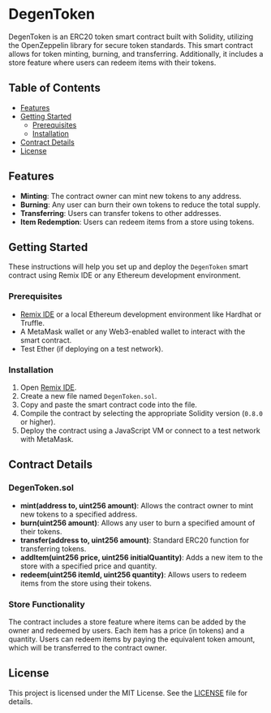 # DegenToken

DegenToken is an ERC20 token smart contract built with Solidity, utilizing the OpenZeppelin library for secure token standards. This smart contract allows for token minting, burning, and transferring. Additionally, it includes a store feature where users can redeem items with their tokens.

## Table of Contents

- [Features](#features)
- [Getting Started](#getting-started)
  - [Prerequisites](#prerequisites)
  - [Installation](#installation)
- [Contract Details](#contract-details)
- [License](#license)

## Features

- **Minting**: The contract owner can mint new tokens to any address.
- **Burning**: Any user can burn their own tokens to reduce the total supply.
- **Transferring**: Users can transfer tokens to other addresses.
- **Item Redemption**: Users can redeem items from a store using tokens.

## Getting Started

These instructions will help you set up and deploy the `DegenToken` smart contract using Remix IDE or any Ethereum development environment.

### Prerequisites

- [Remix IDE](https://remix.ethereum.org/) or a local Ethereum development environment like Hardhat or Truffle.
- A MetaMask wallet or any Web3-enabled wallet to interact with the smart contract.
- Test Ether (if deploying on a test network).

### Installation

1. Open [Remix IDE](https://remix.ethereum.org/).
2. Create a new file named `DegenToken.sol`.
3. Copy and paste the smart contract code into the file.
4. Compile the contract by selecting the appropriate Solidity version (`0.8.0` or higher).
5. Deploy the contract using a JavaScript VM or connect to a test network with MetaMask.

## Contract Details

### DegenToken.sol

- **mint(address to, uint256 amount)**: Allows the contract owner to mint new tokens to a specified address.
- **burn(uint256 amount)**: Allows any user to burn a specified amount of their tokens.
- **transfer(address to, uint256 amount)**: Standard ERC20 function for transferring tokens.
- **addItem(uint256 price, uint256 initialQuantity)**: Adds a new item to the store with a specified price and quantity.
- **redeem(uint256 itemId, uint256 quantity)**: Allows users to redeem items from the store using their tokens.

### Store Functionality

The contract includes a store feature where items can be added by the owner and redeemed by users. Each item has a price (in tokens) and a quantity. Users can redeem items by paying the equivalent token amount, which will be transferred to the contract owner.

## License

This project is licensed under the MIT License. See the [LICENSE](LICENSE) file for details.
